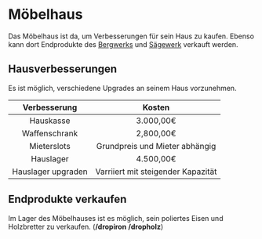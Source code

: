 # Möbelhaus
     
Das Möbelhaus ist da, um Verbesserungen für sein Haus zu kaufen. Ebenso kann dort Endprodukte des [Bergwerks](../../pages/nebenjobs/bergbau.md) und [Sägewerk](../../pages/nebenjobs/sägewerk.md) verkauft werden.

## Hausverbesserungen
Es ist möglich, verschiedene Upgrades an seinem Haus vorzunehmen.

| Verbesserung | Kosten |
|:-:|:-:|
| Hauskasse | 3.000,00€ |
| Waffenschrank | 2,800,00€ |
| Mieterslots | Grundpreis und Mieter abhängig |
| Hauslager | 4.500,00€ |
| Hauslager upgraden | Varriiert mit steigender Kapazität |

## Endprodukte verkaufen
Im Lager des Möbelhauses ist es möglich, sein poliertes Eisen und Holzbretter zu verkaufen. (**/dropiron** **/dropholz**)
